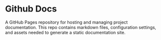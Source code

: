 # Github Docs
A GitHub Pages repository for hosting and managing project documentation. This repo contains markdown files, configuration settings, and assets needed to generate a static documentation site.
